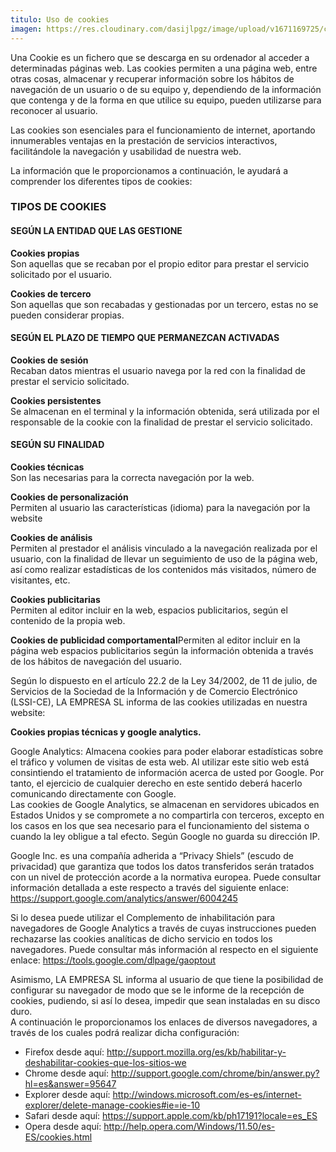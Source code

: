 ```yaml
---
titulo: Uso de cookies
imagen: https://res.cloudinary.com/dasijlpgz/image/upload/v1671169725/cld-sample.jpg
---
```

Una Cookie es un fichero que se descarga en su ordenador al acceder a determinadas páginas web. Las cookies permiten a una página web, entre otras cosas, almacenar y recuperar información sobre los hábitos de navegación de un usuario o de su equipo y, dependiendo de la información que contenga y de la forma en que utilice su equipo, pueden utilizarse para reconocer al usuario.

Las cookies son esenciales para el funcionamiento de internet, aportando innumerables ventajas en la prestación de servicios interactivos, facilitándole la navegación y usabilidad de nuestra web.

La información que le proporcionamos a continuación, le ayudará a comprender los diferentes tipos de cookies:

### TIPOS DE COOKIES

#### SEGÚN LA ENTIDAD QUE LAS GESTIONE

**Cookies propias**\
Son aquellas que se recaban por el propio editor para prestar el servicio solicitado por el usuario.

**Cookies de tercero**\
Son aquellas que son recabadas y gestionadas por un tercero, estas no se pueden considerar propias.

#### SEGÚN EL PLAZO DE TIEMPO QUE PERMANEZCAN ACTIVADAS

**Cookies de sesión**\
Recaban datos mientras el usuario navega por la red con la finalidad de prestar el servicio solicitado.

**Cookies persistentes**\
Se almacenan en el terminal y la información obtenida, será utilizada por el responsable de la cookie con la finalidad de prestar el servicio solicitado.

#### SEGÚN SU FINALIDAD

**Cookies técnicas**\
Son las necesarias para la correcta navegación por la web.

**Cookies de personalización**\
Permiten al usuario las características (idioma) para la navegación por la website

**Cookies de análisis**\
Permiten al prestador el análisis vinculado a la navegación realizada por el usuario, con la finalidad de llevar un seguimiento de uso de la página web, así como realizar estadísticas de los contenidos más visitados, número de visitantes, etc.

**Cookies publicitarias**\
Permiten al editor incluir en la web, espacios publicitarios, según el contenido de la propia web.

**Cookies de publicidad comportamental**Permiten al editor incluir en la página web espacios publicitarios según la información obtenida a través de los hábitos de navegación del usuario.

Según lo dispuesto en el artículo 22.2 de la Ley 34/2002, de 11 de julio, de Servicios de la Sociedad de la Información y de Comercio Electrónico (LSSI-CE), LA EMPRESA SL informa de las cookies utilizadas en nuestra website:

**Cookies propias técnicas y google analytics.**

Google Analytics: Almacena cookies para poder elaborar estadísticas sobre el tráfico y volumen de visitas de esta web. Al utilizar este sitio web está consintiendo el tratamiento de información acerca de usted por Google. Por tanto, el ejercicio de cualquier derecho en este sentido deberá hacerlo comunicando directamente con Google.\
Las cookies de Google Analytics, se almacenan en servidores ubicados en Estados Unidos y se compromete a no compartirla con terceros, excepto en los casos en los que sea necesario para el funcionamiento del sistema o cuando la ley obligue a tal efecto. Según Google no guarda su dirección IP.

Google Inc. es una compañía adherida a “Privacy Shiels” (escudo de privacidad) que garantiza que todos los datos transferidos serán tratados con un nivel de protección acorde a la normativa europea. Puede consultar información detallada a este respecto a través del siguiente enlace: https://support.google.com/analytics/answer/6004245

Si lo desea puede utilizar el Complemento de inhabilitación para navegadores de Google Analytics a través de cuyas instrucciones pueden rechazarse las cookies analíticas de dicho servicio en todos los navegadores. Puede consultar más información al respecto en el siguiente enlace: https://tools.google.com/dlpage/gaoptout

Asimismo, LA EMPRESA SL informa al usuario de que tiene la posibilidad de configurar su navegador de modo que se le informe de la recepción de cookies, pudiendo, si así lo desea, impedir que sean instaladas en su disco duro.\
A continuación le proporcionamos los enlaces de diversos navegadores, a través de los cuales podrá realizar dicha configuración:

* Firefox desde aquí: http://support.mozilla.org/es/kb/habilitar-y-deshabilitar-cookies-que-los-sitios-we
* Chrome desde aquí: http://support.google.com/chrome/bin/answer.py?hl=es&answer=95647
* Explorer desde aquí: http://windows.microsoft.com/es-es/internet-explorer/delete-manage-cookies#ie=ie-10
* Safari desde aquí: https://support.apple.com/kb/ph17191?locale=es_ES
* Opera desde aquí: http://help.opera.com/Windows/11.50/es-ES/cookies.html